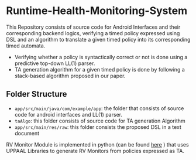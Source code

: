 # Runtime-Health-Monitoring-System

This Repository consists of source code for Android Interfaces and their corresponding backend logics, verifying a timed policy expressed using DSL and an algorithm to translate a given timed policy into its corresponding timed automata.

- Verifying whether a policy is syntactically correct or not is done using a predictive top-down LL(1) parser.
- TA generation algorithm for a given timed policy is done by following a stack-based algorithm proposed in our paper. 

## Folder Structure


- `app/src/main/java/com/example/app`: the folder that consists of source code for android interfaces and LL(1) parser.
- `taAlgo`:  this folder consists of source code for TA generation Algorithm
- `app/src/main/res/raw`: this folder consists the proposed DSL in a text document  


RV Monitor Module is implemented in python (can be found [here](https://github.com/SrinivasPinisetty/PredictiveRE) ) that uses UPPAAL Libraries to generate RV Monitors from policies expressed as TA.
